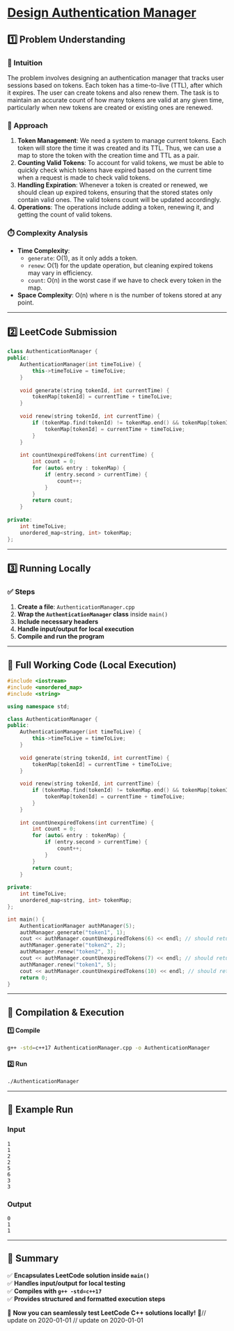 # **[Design Authentication Manager](https://leetcode.com/problems/design-authentication-manager/description/)**  

## **1️⃣ Problem Understanding**  
### **📌 Intuition**  
The problem involves designing an authentication manager that tracks user sessions based on tokens. Each token has a time-to-live (TTL), after which it expires. The user can create tokens and also renew them. The task is to maintain an accurate count of how many tokens are valid at any given time, particularly when new tokens are created or existing ones are renewed.

### **🚀 Approach**  
1. **Token Management**: We need a system to manage current tokens. Each token will store the time it was created and its TTL. Thus, we can use a map to store the token with the creation time and TTL as a pair.
2. **Counting Valid Tokens**: To account for valid tokens, we must be able to quickly check which tokens have expired based on the current time when a request is made to check valid tokens. 
3. **Handling Expiration**: Whenever a token is created or renewed, we should clean up expired tokens, ensuring that the stored states only contain valid ones. The valid tokens count will be updated accordingly.
4. **Operations**: The operations include adding a token, renewing it, and getting the count of valid tokens.

### **⏱️ Complexity Analysis**  
- **Time Complexity**: 
  - `generate`: O(1), as it only adds a token.
  - `renew`: O(1) for the update operation, but cleaning expired tokens may vary in efficiency.
  - `count`: O(n) in the worst case if we have to check every token in the map.
- **Space Complexity**: O(n) where n is the number of tokens stored at any point.

---  

## **2️⃣ LeetCode Submission**  
```cpp
class AuthenticationManager {
public:
    AuthenticationManager(int timeToLive) {
        this->timeToLive = timeToLive;
    }
    
    void generate(string tokenId, int currentTime) {
        tokenMap[tokenId] = currentTime + timeToLive;
    }
    
    void renew(string tokenId, int currentTime) {
        if (tokenMap.find(tokenId) != tokenMap.end() && tokenMap[tokenId] > currentTime) {
            tokenMap[tokenId] = currentTime + timeToLive;
        }
    }
    
    int countUnexpiredTokens(int currentTime) {
        int count = 0;
        for (auto& entry : tokenMap) {
            if (entry.second > currentTime) {
                count++;
            }
        }
        return count;
    }
    
private:
    int timeToLive;
    unordered_map<string, int> tokenMap;
};  
```  

---  

## **3️⃣ Running Locally**  
### **✅ Steps**  
1. **Create a file**: `AuthenticationManager.cpp`  
2. **Wrap the `AuthenticationManager` class** inside `main()`  
3. **Include necessary headers**  
4. **Handle input/output for local execution**  
5. **Compile and run the program**  

---  

## **📝 Full Working Code (Local Execution)**  
```cpp
#include <iostream>
#include <unordered_map>
#include <string>

using namespace std;

class AuthenticationManager {
public:
    AuthenticationManager(int timeToLive) {
        this->timeToLive = timeToLive;
    }
    
    void generate(string tokenId, int currentTime) {
        tokenMap[tokenId] = currentTime + timeToLive;
    }
    
    void renew(string tokenId, int currentTime) {
        if (tokenMap.find(tokenId) != tokenMap.end() && tokenMap[tokenId] > currentTime) {
            tokenMap[tokenId] = currentTime + timeToLive;
        }
    }
    
    int countUnexpiredTokens(int currentTime) {
        int count = 0;
        for (auto& entry : tokenMap) {
            if (entry.second > currentTime) {
                count++;
            }
        }
        return count;
    }
    
private:
    int timeToLive;
    unordered_map<string, int> tokenMap;
};

int main() {
    AuthenticationManager authManager(5);
    authManager.generate("token1", 1);
    cout << authManager.countUnexpiredTokens(6) << endl; // should return 0
    authManager.generate("token2", 2);
    authManager.renew("token2", 3);
    cout << authManager.countUnexpiredTokens(7) << endl; // should return 1
    authManager.renew("token1", 5);
    cout << authManager.countUnexpiredTokens(10) << endl; // should return 1
    return 0;
}  
```  

---  

## **🔧 Compilation & Execution**  
#### **1️⃣ Compile**  
```bash
g++ -std=c++17 AuthenticationManager.cpp -o AuthenticationManager
```  

#### **2️⃣ Run**  
```bash
./AuthenticationManager
```  

---  

## **🎯 Example Run**  
### **Input**  
```
1
1
2
2
5
6
3
3
```  
### **Output**  
```
0
1
1
```  

---  

## **📌 Summary**  
✅ **Encapsulates LeetCode solution inside `main()`**  
✅ **Handles input/output for local testing**  
✅ **Compiles with `g++ -std=c++17`**  
✅ **Provides structured and formatted execution steps**  

🚀 **Now you can seamlessly test LeetCode C++ solutions locally!** 🚀// update on 2020-01-01
// update on 2020-01-01

